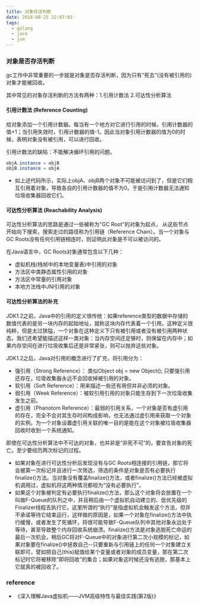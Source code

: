 ```yaml
---
title: 对象存活判断
date: 2018-08-25 22:07:03
tags:
  - golang
  - java
  - jvm
---
```


### 对象是否存活判断

gc工作中非常重要的一步就是对象是否存活判断，因为只有“死去”(没有被引用的)对象才能被回收。

其中常见的对象存活判断的方法有两种：1.引用计数法 2.可达性分析算法

#### 引用计数法 (Reference Counting)

给对象添加一个引用计数器。每当有一个地方对它进行引用的时候，引用计数器的值+1；当引用失效时，引用计数器的值-1。因此当对象引用计数器的值为0的时候，表明对象没有被引用，可以进行回收。

引用计数法的缺陷：不能解决循环引用的问题。

```java
objA.instance = objB
objB.instance = objA
```

* 如上述代码所示，实际上objA、objB两个对象不可能被访问到了，但是它们相互引用着对象，导致各自的引用计数器的值不为0。于是引用计数器无法通知垃圾收集器回收它们。

#### 可达性分析算法 (Reachability Analysis)

可达性分析算法的思路是通过一些被称为"GC Root"的对象为起点， 从这些节点开始向下搜索，搜索走过的路径称为引用链（Reference Chain）。当一个对象与GC Roots没有任何引用链相连时，则证明此对象是不可以被访问的。

在Java语言中，GC Roots对象通常包含以下几种：
* 虚拟机栈(栈帧中的本地变量表)中引用的对象
* 方法区中类静态属性引用的对象
* 方法区中常量的引用对象
* 本地方法栈中JNI引用的对象


#### 可达性分析算法的补充

JDK1.2之前，Java中的引用的定义很传统：如果reference类型的数据中存储的数值代表的是另一块内存的起始地址，就称这块内存代表着一个引用。这种定义很纯粹，但是太过狭隘，一个对象在这种定义下只有被引用或者没有被引用两种状态。我们还希望能描述这样一类对象：当内存空间还足够时，则保留在内存中；如果内存空间在进行垃圾收集后还是非常紧张，则可以抛弃这些对象。

JDK1.2之后，Java对引用的概念进行了扩充，将引用分为：
* 强引用（Strong Reference）： 类似Object obj = new Object(); 只要强引用还存在，垃圾收集器永远不会回收掉被引用的对象。
* 软引用（Soft Reference）：用来描述一些还有用但并非必须的对象。
* 弱引用（Week Reference）：被软引用引用的对象只能生存到下一次垃圾收集发生之前。
* 虚引用（Phanotom Reference）：最弱的引用关系，一个对象是否有虚引用的存在，完全不会对其生存时间构成影响，也无法通过虚引用来获取一个对象的实例。为一个对象设置虚引用关联的唯一目的是能在这个对象被垃圾收集器回收时收到一个系统通知。

即使在可达性分析算法中不可达的对象，也并非是“非死不可”的，要宣告对象的死亡。至少要经历两次标记的过程。
* 如果对象在进行可达性分析后发现没有与GC Roots相连接的引用链，那它将会被第一次标记并且进行一次筛选，筛选的条件是对象是否有必要执行finalize()方法。当对象没有覆盖finalize()方法，或者finalize()方法已经被虚拟机调用过，虚拟机将这两种情况都视为“没有必要执行”。
* 如果这个对象被判定有必要执行finalize()方法，那么这个对象将会放置在一个叫做F-Queue的队列之中，并且稍后由一个虚拟机自动建立的、低优先级的Finalizer线程去执行它。这里所谓的“执行”是指虚拟机会触发这个方法，但并不承诺等待它结束运行，这样做的原因是，如果一个对象在finalize()方法中执行缓慢，或者发生了死循环，将很可能导致F-Queue队列中其他对象永远处于等待，甚至导致整个内存回收系统崩溃。finalize()方法是对象逃脱死亡命运的最后一次机会，稍后GC将对F-Queue中的对象进行第二次小规模的标记，如果对象要在finalize()中拯救自己--只要重新与引用链上的任何一个对象建立关联即可，譬如把自己(this)赋值给某个变量或者对象的成员变量，那在第二次标记时它将被移除“即将回收”的集合；如果对象这时候还没有逃脱，那基本上它就真的被回收了。


### reference

* 《深入理解Java虚拟机——JVM高级特性与最佳实践(第2版)》
